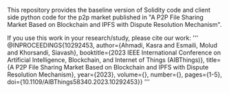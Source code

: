 This repository provides the baseline version of Solidity code and client side python code for the p2p market published in "A P2P File Sharing Market Based on Blockchain and IPFS with Dispute Resolution Mechanism".

If you use this work in your research/study, please cite our work:
'''
@INPROCEEDINGS{10292453,
  author={Ahmadi, Kasra and Esmaili, Molud and Khorsandi, Siavash},
  booktitle={2023 IEEE International Conference on Artificial Intelligence, Blockchain, and Internet of Things (AIBThings)}, 
  title={A P2P File Sharing Market Based on Blockchain and IPFS with Dispute Resolution Mechanism}, 
  year={2023},
  volume={},
  number={},
  pages={1-5},
  doi={10.1109/AIBThings58340.2023.10292453}}
'''
